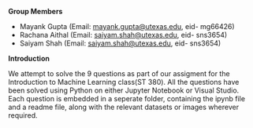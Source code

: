 **Group Members**
- Mayank Gupta (Email: mayank.gupta@utexas.edu, eid- mg66426)
- Rachana Aithal (Email: saiyam.shah@utexas.edu, eid- sns3654)
- Saiyam Shah (Email: saiyam.shah@utexas.edu, eid- sns3654)

**Introduction**

We attempt to solve the 9 questions as part of our assigment for the Introduction to Machine Learning class(ST 380). All the questions have been solved using Python on either Jupyter Notebook or Visual Studio. Each question is embedded in a seperate folder, containing the ipynb file and a readme file, along with the relevant datasets or images wherever required.
